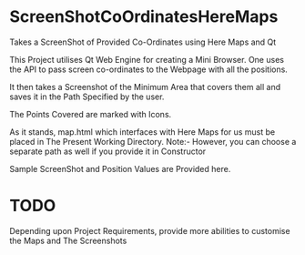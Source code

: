 # ScreenShotCoOrdinatesHereMaps
Takes a ScreenShot of Provided Co-Ordinates using Here Maps and Qt

This Project utilises Qt Web Engine for creating a Mini Browser.
One uses the API to pass screen co-ordinates to the Webpage with all
the positions.

It then takes a Screenshot of the Minimum Area that covers them all and saves it in
the Path Specified by the user.

The Points Covered are marked with Icons.

As it stands, map.html which interfaces with Here Maps for us must be placed in
The Present Working Directory.
Note:-
However, you can choose a separate path as well if you provide it in Constructor

Sample ScreenShot and Position Values are Provided here.

# TODO
Depending upon Project Requirements, provide more abilities to customise the Maps and
The Screenshots
